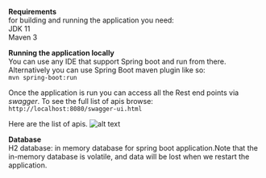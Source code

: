 **Requirements**\
for building and running the application you need:\
JDK 11\
Maven 3

**Running the application locally** \
You can use any IDE that support Spring boot and run from there.\
Alternatively you can use Spring Boot maven plugin like so:\
`mvn spring-boot:run`

Once the application is run you can access all the Rest end points via _swagger_.
To see the full list of apis browse:
`http://localhost:8080/swagger-ui.html`

Here are the list of apis.
![alt text](https://user-images.githubusercontent.com/32796511/101308448-0f5c4880-3874-11eb-834c-c36994db6777.png)

**Database**\
H2 database: in memory database for spring boot application.Note that the in-memory database is volatile, and data will be lost when we restart the application.
